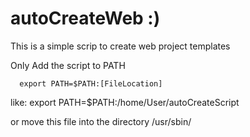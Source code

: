 # autoCreateWeb :)

This is a simple scrip to create web project templates

Only Add the script to PATH

      export PATH=$PATH:[FileLocation]

like: export PATH=$PATH:/home/User/autoCreateScript

or move this file into the directory /usr/sbin/
